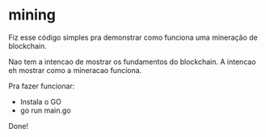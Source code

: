 # mining
Fiz esse código simples pra demonstrar como funciona uma mineração de blockchain.

Nao tem a intencao de mostrar os fundamentos do blockchain. A intencao eh mostrar
como a mineracao funciona.

Pra fazer funcionar:
 - Instala o GO
 - go run main.go

Done!
